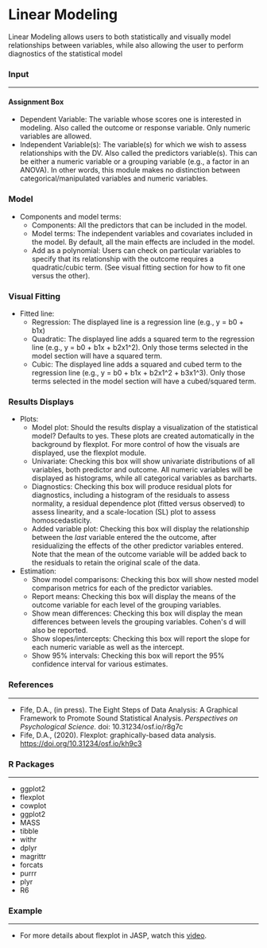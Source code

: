 Linear Modeling 
=== 

Linear Modeling allows users to both statistically and visually model relationships between variables, while also allowing the user to perform diagnostics of the statistical model

### Input 
--- 
#### Assignment Box 
- Dependent Variable: The variable whose scores one is interested in modeling. Also called the outcome or response variable. Only numeric variables are allowed. 
- Independent Variable(s): The variable(s) for which we wish to assess relationships with the DV. Also called the predictors variable(s). This can be either a numeric variable or a grouping variable (e.g., a factor in an ANOVA). In other words, this module makes no distinction between categorical/manipulated variables and numeric variables. 


### Model 
- Components and model terms: 
    - Components: All the predictors that can be included in the model. 
    - Model terms: The independent variables and covariates included in the model. By default, all the main effects are included in the model.
    - Add as a polynomial: Users can check on particular variables to specify that its relationship with the outcome requires a quadratic/cubic term. (See visual fitting section for how to fit one versus the other). 

  
### Visual Fitting 
- Fitted line: 
    - Regression: The displayed line is a regression line (e.g., y = b0 + b1x)
    - Quadratic: The displayed line adds a squared term to the regression line (e.g., y = b0 + b1x + b2x1^2). Only those terms selected in the model section will have a squared term. 
    - Cubic: The displayed line adds a squared and cubed term to the regression line (e.g., y = b0 + b1x + b2x1^2 + b3x1^3). Only those terms selected in the model section will have a cubed/squared term. 

### Results Displays
- Plots:
    - Model plot: Should the results display a visualization of the statistical model? Defaults to yes. These plots are created automatically in the background by flexplot. For more control of how the visuals are displayed, use the flexplot module. 
    - Univariate: Checking this box will show univariate distributions of all variables, both predictor and outcome. All numeric variables will be displayed as histograms, while all categorical variables as barcharts. 
    - Diagnostics: Checking this box will produce residual plots for diagnostics, including a histogram of the residuals to assess normality, a residual dependence plot (fitted versus observed) to assess linearity, and a scale-location (SL) plot to assess homoscedasticity. 
    - Added variable plot: Checking this box will display the relationship between the *last* variable entered the the outcome, after residualizing the effects of the other predictor variables entered. Note that the mean of the outcome variable will be added back to the residuals to retain the original scale of the data. 
- Estimation:
    - Show model comparisons: Checking this box will show nested model comparison metrics for each of the predictor variables. 
    - Report means: Checking this box will display the means of the outcome variable for each level of the grouping variables.
    - Show mean differences: Checking this box will display the mean differences between levels the grouping variables. Cohen's d will also be reported. 
    - Show slopes/intercepts: Checking this box will report the slope for each numeric variable as well as the intercept. 
    - Show 95% intervals: Checking this box will report the 95% confidence interval for various estimates. 
      


### References 
--- 
-	Fife, D.A., (in press). The Eight Steps of Data Analysis: A Graphical Framework to Promote Sound Statistical Analysis. *Perspectives on Psychological Science.* doi: 10.31234/osf.io/r8g7c
- Fife, D.A., (2020). Flexplot: graphically-based data analysis. https://doi.org/10.31234/osf.io/kh9c3


### R Packages
---
- ggplot2
- flexplot
- cowplot
- ggplot2 
- MASS 
- tibble
- withr 
- dplyr 
- magrittr
- forcats 
- purrr
- plyr
- R6

### Example 
--- 
- For more details about flexplot in JASP, watch this <a href="https://www.youtube.com/watch?v=Jxrq_T8InBY&feature=youtu.be">video</a>. 
